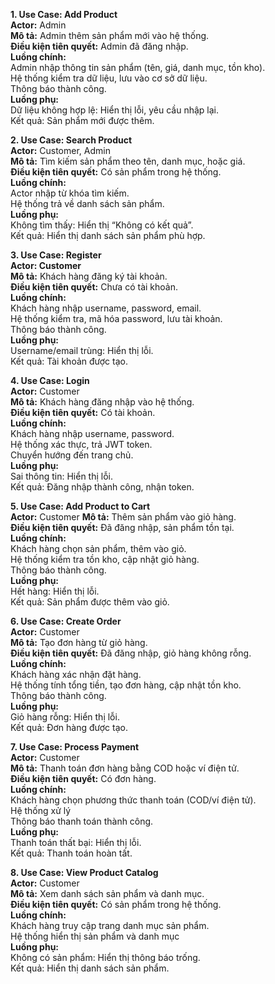 **1. Use Case: Add Product**  
**Actor:** Admin  
**Mô tả:** Admin thêm sản phẩm mới vào hệ thống.  
**Điều kiện tiên quyết:** Admin đã đăng nhập.  
**Luồng chính:**  
Admin nhập thông tin sản phẩm (tên, giá, danh mục, tồn kho).    
Hệ thống kiểm tra dữ liệu, lưu vào cơ sở dữ liệu.  
Thông báo thành công.  
**Luồng phụ:**  
Dữ liệu không hợp lệ: Hiển thị lỗi, yêu cầu nhập lại.  
Kết quả: Sản phẩm mới được thêm. 

**2. Use Case: Search Product**  
**Actor:** Customer, Admin  
**Mô tả:** Tìm kiếm sản phẩm theo tên, danh mục, hoặc giá.  
**Điều kiện tiên quyết:** Có sản phẩm trong hệ thống.  
**Luồng chính:**  
Actor nhập từ khóa tìm kiếm.  
Hệ thống trả về danh sách sản phẩm.  
**Luồng phụ:**  
Không tìm thấy: Hiển thị “Không có kết quả”.  
Kết quả: Hiển thị danh sách sản phẩm phù hợp.  

**3. Use Case: Register**  
**Actor: Customer**  
**Mô tả:** Khách hàng đăng ký tài khoản.  
**Điều kiện tiên quyết:** Chưa có tài khoản.  
**Luồng chính:**  
Khách hàng nhập username, password, email.  
Hệ thống kiểm tra, mã hóa password, lưu tài khoản.  
Thông báo thành công.  
**Luồng phụ:**  
Username/email trùng: Hiển thị lỗi.  
Kết quả: Tài khoản được tạo.  

**4. Use Case: Login**  
**Actor:** Customer  
**Mô tả:** Khách hàng đăng nhập vào hệ thống.  
**Điều kiện tiên quyết:** Có tài khoản.  
**Luồng chính:**  
Khách hàng nhập username, password.  
Hệ thống xác thực, trả JWT token.  
Chuyển hướng đến trang chủ.  
**Luồng phụ:**  
Sai thông tin: Hiển thị lỗi.  
Kết quả: Đăng nhập thành công, nhận token. 

**5. Use Case: Add Product to Cart**  
**Actor:** Customer 
**Mô tả:** Thêm sản phẩm vào giỏ hàng.  
**Điều kiện tiên quyết:** Đã đăng nhập, sản phẩm tồn tại.  
**Luồng chính:**  
Khách hàng chọn sản phẩm, thêm vào giỏ.  
Hệ thống kiểm tra tồn kho, cập nhật giỏ hàng.  
Thông báo thành công.  
**Luồng phụ:**  
Hết hàng: Hiển thị lỗi.  
Kết quả: Sản phẩm được thêm vào giỏ.  

**6. Use Case: Create Order**  
**Actor:** Customer  
**Mô tả:** Tạo đơn hàng từ giỏ hàng.  
**Điều kiện tiên quyết:** Đã đăng nhập, giỏ hàng không rỗng.  
**Luồng chính:**  
Khách hàng xác nhận đặt hàng.  
Hệ thống tính tổng tiền, tạo đơn hàng, cập nhật tồn kho.  
Thông báo thành công.  
**Luồng phụ:**  
Giỏ hàng rỗng: Hiển thị lỗi.  
Kết quả: Đơn hàng được tạo.  

**7. Use Case: Process Payment**  
**Actor:** Customer  
**Mô tả:** Thanh toán đơn hàng bằng COD hoặc ví điện tử.  
**Điều kiện tiên quyết:** Có đơn hàng.  
**Luồng chính:**  
Khách hàng chọn phương thức thanh toán (COD/ví điện tử).  
Hệ thống xử lý   
Thông báo thanh toán thành công.  
**Luồng phụ:**  
Thanh toán thất bại: Hiển thị lỗi.  
Kết quả: Thanh toán hoàn tất.  

**8. Use Case: View Product Catalog**  
**Actor:** Customer  
**Mô tả:** Xem danh sách sản phẩm và danh mục.  
**Điều kiện tiên quyết:** Có sản phẩm trong hệ thống.  
**Luồng chính:**  
Khách hàng truy cập trang danh mục sản phẩm.   
Hệ thống hiển thị sản phẩm và danh mục    
**Luồng phụ:**  
Không có sản phẩm: Hiển thị thông báo trống.  
Kết quả: Hiển thị danh sách sản phẩm.  
